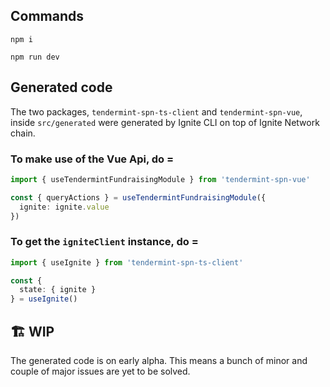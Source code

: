 ## Commands

```
npm i
```

```
npm run dev
```

## Generated code

The two packages, `tendermint-spn-ts-client` and `tendermint-spn-vue`, inside `src/generated` were generated by Ignite CLI on top of Ignite Network chain.

### To make use of the Vue Api, do =

```ts
import { useTendermintFundraisingModule } from 'tendermint-spn-vue'

const { queryActions } = useTendermintFundraisingModule({
  ignite: ignite.value
})
```

### To get the `igniteClient` instance, do =

```ts
import { useIgnite } from 'tendermint-spn-ts-client'

const {
  state: { ignite }
} = useIgnite()
```

## 🏗 WIP

The generated code is on early alpha. This means a bunch of minor and couple of major issues are yet to be solved.
